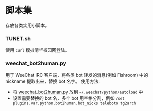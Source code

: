 # 脚本集

存放各类实用小脚本。


### TUNET.sh

使用 `curl` 模拟清华校园网登陆。


###  weechat_bot2human.py

用于 WeeChat IRC 客户端，将各类 bot 转发的消息(例如 Fishroom) 中的 nickname 提取出来，替换 bot 名字。
使用方法:
 - 将 [weechat_bot2human.py](weechat_bot2human.py) 放到 `~/.weechat/python/autoload` 中
 - 设置需要替换的 bot 名，多个 bot 用空格分割，例如 `/set plugins.var.python.bot2human.bot_nicks teleboto tg2arch`
